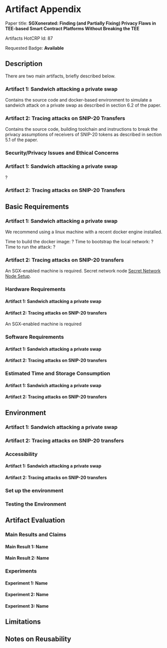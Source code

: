 # Artifact Appendix
Paper title: **SGXonerated: Finding (and Partially Fixing) Privacy Flaws in
TEE-based Smart Contract Platforms Without Breaking the TEE**

Artifacts HotCRP Id: 87

Requested Badge: **Available**
<!-- Requested Badge: Either **Available** or **Reproducible** -->

## Description
<!-- A short description of your artifact and how it links to your paper. -->
There are two main artifacts, briefly described below.

### Artifact 1: Sandwich attacking a private swap
Contains the source code and docker-based environment to simulate a sandwich attack on
a private swap as described in section 6.2 of the paper.

### Artifact 2: Tracing attacks on SNIP-20 Transfers
Contains the source code, building toolchain and instructions to break the privacy
assumptions of receivers of SNIP-20 tokens as described in section 5.1 of the paper.


### Security/Privacy Issues and Ethical Concerns
<!--
 If your artifacts hold any risk to the security or privacy of the reviewer's machine, specify them here, e.g., if your artifacts require a specific security mechanism, like the firewall, ASLR, or another thing, to be disabled for its execution.
Also, emphasize if your artifacts contain malware samples, or something similar, to be analyzed.
In addition, you must highlight any ethical concerns regarding your artifacts here.
-->
### Artifact 1: Sandwich attacking a private swap
?

### Artifact 2: Tracing attacks on SNIP-20 Transfers



## Basic Requirements
<!--
Describe the minimal hardware and software requirements of your artifacts and estimate the compute time and storage required to run the artifacts.
-->
### Artifact 1: Sandwich attacking a private swap
We recommend using a linux machine with a recent docker engine installed.

Time to build the docker image: ?
Time to bootstrap the local network: ?
Time to run the attack: ?

### Artifact 2: Tracing attacks on SNIP-20 transfers
An SGX-enabled machine is required. Secret network node [Secret Network Node Setup](https://docs.scrt.network/secret-network-documentation/infrastructure/setting-up-a-node-validator).


### Hardware Requirements
<!--
If your artifacts require specific hardware to be executed, mention that here.
Provide instructions on how a reviewer can gain access to that hardware through remote access, buying or renting, or even emulating the hardware.
Make sure to preserve the anonymity of the reviewer at any time.
-->
#### Artifact 1: Sandwich attacking a private swap

#### Artifact 2: Tracing attacks on SNIP-20 transfers
An SGX-enabled machine is required

### Software Requirements
<!--
Describe the OS and software packages required to evaluate your artifact.
This description is essential if you rely on proprietary software or software that might not be easily accessible for other reasons.
Describe how the reviewer can obtain and install all third-party software, data sets, and models.
-->
#### Artifact 1: Sandwich attacking a private swap
#### Artifact 2: Tracing attacks on SNIP-20 transfers

### Estimated Time and Storage Consumption
<!--
Provide an estimated value for the time the evaluation will take and the space on the disk it will consume. 
This helps reviewers to schedule the evaluation in their time plan and to see if everything is running as intended.
More specifically, a reviewer, who knows that the evaluation might take 10 hours, does not expect an error if,  after 1 hour, the computer is still calculating things.
-->
#### Artifact 1: Sandwich attacking a private swap
#### Artifact 2: Tracing attacks on SNIP-20 transfers

## Environment
<!--
In the following, describe how to access our artifact and all related and necessary data and software components.
Afterward, describe how to set up everything and how to verify that everything is set up correctly.
-->
### Artifact 1: Sandwich attacking a private swap
### Artifact 2: Tracing attacks on SNIP-20 transfers

### Accessibility
<!--
Describe how to access your artifacts via persistent sources.
Valid hosting options are institutional and third-party digital repositories.
Do not use personal web pages.
For repositories that evolve over time (e.g., Git Repositories ), specify a specific commit-id or tag to be evaluated.
In case your repository changes during the evaluation to address the reviewer's feedback, please provide an updated link (or commit-id / tag) in a comment.
-->
#### Artifact 1: Sandwich attacking a private swap
#### Artifact 2: Tracing attacks on SNIP-20 transfers

### Set up the environment
<!--
Describe how the reviews should set up the environment for your artifacts, including download and install dependencies and the installation of the artifact itself.
Be as specific as possible here.
If possible, use code segments to simply the workflow, e.g.,

```bash
git clone git@my_awesome_artifact.com/repo
apt install libxxx xxx
```

Describe the expected results where it makes sense to do so.
-->





### Testing the Environment
<!--
Describe the basic functionality tests to check if the environment is set up correctly.
These tests could be unit tests, training an ML model on very low training data, etc.
If these tests succeed, all required software should be functioning correctly.
Include the expected output for unambiguous outputs of tests.
Use code segments to simplify the workflow, e.g.,
```bash
python envtest.py
```
-->

## Artifact Evaluation
<!--
This section includes all the steps required to evaluate your artifact's functionality and validate your paper's key results and claims.
Therefore, highlight your paper's main results and claims in the first subsection. And describe the experiments that support your claims in the subsection after that.
-->

### Main Results and Claims
<!--
List all your paper's main results and claims that are supported by your submitted artifacts.
-->

#### Main Result 1: Name
<!--
Describe the results in 1 to 3 sentences.
Refer to the related sections in your paper and reference the experiments that support this result/claim.
-->

#### Main Result 2: Name

### Experiments
<!--
List each experiment the reviewer has to execute. Describe:
 - How to execute it in detailed steps.
 - What the expected result is.
 - How long it takes and how much space it consumes on disk. (approximately)
 - Which claim and results does it support, and how.
-->

#### Experiment 1: Name
<!--
Provide a short explanation of the experiment and expected results.
Describe thoroughly the steps to perform the experiment and to collect and organize the results as expected from your paper.
Use code segments to support the reviewers, e.g.,
```bash
python experiment_1.py
```
-->
#### Experiment 2: Name

#### Experiment 3: Name

## Limitations
<!--
Describe which tables and results are not reproducible with the provided artifacts.
Provide an argument why this is not included/possible.
-->

## Notes on Reusability
<!--
First, this section might not apply to your artifacts.
Use it to share information on how your artifact can be used beyond your research paper, e.g., as a general framework.
The overall goal of artifact evaluation is not only to reproduce and verify your research but also to help other researchers to re-use and improve on your artifacts.
Please describe how your artifacts can be adapted to other settings, e.g., more input dimensions, other datasets, and other behavior, through replacing individual modules and functionality or running more iterations of a specific part.
-->
